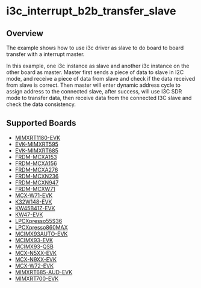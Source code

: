 # i3c_interrupt_b2b_transfer_slave

## Overview
The example shows how to use i3c driver as slave to do board to board transfer with a interrupt master.

In this example, one i3c instance as slave and another i3c instance on the other board as master. Master
first sends a piece of data to slave in I2C mode, and receive a piece of data from slave and check if the
data received from slave is correct. Then master will enter dynamic address cycle to assign address to the
connected slave, after success, will use I3C SDR mode to transfer data, then receive data from the connected
I3C slave and check the data consistency.

## Supported Boards
- [MIMXRT1180-EVK](../../../../_boards/evkmimxrt1180/driver_examples/i3c/interrupt_b2b_transfer/slave/example_board_readme.md)
- [EVK-MIMXRT595](../../../../_boards/evkmimxrt595/driver_examples/i3c/interrupt_b2b_transfer/slave/example_board_readme.md)
- [EVK-MIMXRT685](../../../../_boards/evkmimxrt685/driver_examples/i3c/interrupt_b2b_transfer/slave/example_board_readme.md)
- [FRDM-MCXA153](../../../../_boards/frdmmcxa153/driver_examples/i3c/interrupt_b2b_transfer/slave/example_board_readme.md)
- [FRDM-MCXA156](../../../../_boards/frdmmcxa156/driver_examples/i3c/interrupt_b2b_transfer/slave/example_board_readme.md)
- [FRDM-MCXA276](../../../../_boards/frdmmcxa276/driver_examples/i3c/interrupt_b2b_transfer/slave/example_board_readme.md)
- [FRDM-MCXN236](../../../../_boards/frdmmcxn236/driver_examples/i3c/interrupt_b2b_transfer/slave/example_board_readme.md)
- [FRDM-MCXN947](../../../../_boards/frdmmcxn947/driver_examples/i3c/interrupt_b2b_transfer/slave/example_board_readme.md)
- [FRDM-MCXW71](../../../../_boards/frdmmcxw71/driver_examples/i3c/interrupt_b2b_transfer/slave/example_board_readme.md)
- [MCX-W71-EVK](../../../../_boards/mcxw71evk/driver_examples/i3c/interrupt_b2b_transfer/slave/example_board_readme.md)
- [K32W148-EVK](../../../../_boards/k32w148evk/driver_examples/i3c/interrupt_b2b_transfer/slave/example_board_readme.md)
- [KW45B41Z-EVK](../../../../_boards/kw45b41zevk/driver_examples/i3c/interrupt_b2b_transfer/slave/example_board_readme.md)
- [KW47-EVK](../../../../_boards/kw47evk/driver_examples/i3c/interrupt_b2b_transfer/slave/example_board_readme.md)
- [LPCXpresso55S36](../../../../_boards/lpcxpresso55s36/driver_examples/i3c/interrupt_b2b_transfer/slave/example_board_readme.md)
- [LPCXpresso860MAX](../../../../_boards/lpcxpresso860max/driver_examples/i3c/interrupt_b2b_transfer/slave/example_board_readme.md)
- [MCIMX93AUTO-EVK](../../../../_boards/mcimx93autoevk/driver_examples/i3c/interrupt_b2b_transfer/slave/example_board_readme.md)
- [MCIMX93-EVK](../../../../_boards/mcimx93evk/driver_examples/i3c/interrupt_b2b_transfer/slave/example_board_readme.md)
- [MCIMX93-QSB](../../../../_boards/mcimx93qsb/driver_examples/i3c/interrupt_b2b_transfer/slave/example_board_readme.md)
- [MCX-N5XX-EVK](../../../../_boards/mcxn5xxevk/driver_examples/i3c/interrupt_b2b_transfer/slave/example_board_readme.md)
- [MCX-N9XX-EVK](../../../../_boards/mcxn9xxevk/driver_examples/i3c/interrupt_b2b_transfer/slave/example_board_readme.md)
- [MCX-W72-EVK](../../../../_boards/mcxw72evk/driver_examples/i3c/interrupt_b2b_transfer/slave/example_board_readme.md)
- [MIMXRT685-AUD-EVK](../../../../_boards/mimxrt685audevk/driver_examples/i3c/interrupt_b2b_transfer/slave/example_board_readme.md)
- [MIMXRT700-EVK](../../../../_boards/mimxrt700evk/driver_examples/i3c/interrupt_b2b_transfer/slave/example_board_readme.md)
